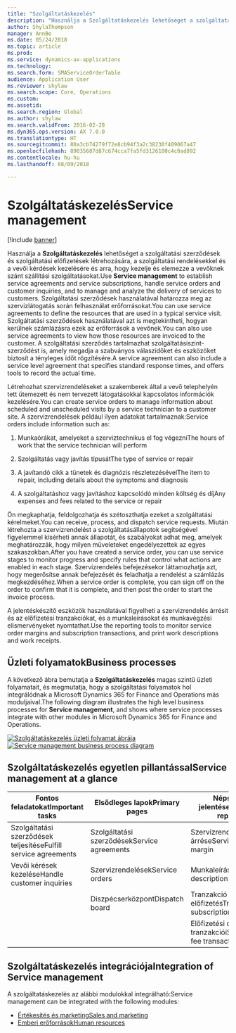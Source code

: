```yaml
---
title: "Szolgáltatáskezelés"
description: "Használja a Szolgáltatáskezelés lehetőséget a szolgáltatási szerződések és szolgáltatási előfizetések létrehozására, a szolgáltatási rendelésekkel és a vevői kérdések kezelésére és arra, hogy kezelje és elemezze a vevőknek szánt szállítási szolgáltatásokat."
author: ShylaThompson
manager: AnnBe
ms.date: 05/24/2018
ms.topic: article
ms.prod: 
ms.service: dynamics-ax-applications
ms.technology: 
ms.search.form: SMAServiceOrderTable
audience: Application User
ms.reviewer: shylaw
ms.search.scope: Core, Operations
ms.custom: 
ms.assetid: 
ms.search.region: Global
ms.author: shylaw
ms.search.validFrom: 2016-02-28
ms.dyn365.ops.version: AX 7.0.0
ms.translationtype: HT
ms.sourcegitcommit: 80a3cb74279f72e8cb94f3a2c38230f409067a47
ms.openlocfilehash: 89035687d87c674cca7fa5fd3126100c4c0ad892
ms.contentlocale: hu-hu
ms.lasthandoff: 08/09/2018

---
```



# <a name="service-management"></a><span data-ttu-id="8fef4-103">Szolgáltatáskezelés</span><span class="sxs-lookup"><span data-stu-id="8fef4-103">Service management</span></span> 

[!include [banner](../includes/banner.md)]


<span data-ttu-id="8fef4-104">Használja a **Szolgáltatáskezelés** lehetőséget a szolgáltatási szerződések és szolgáltatási előfizetések létrehozására, a szolgáltatási rendelésekkel és a vevői kérdések kezelésére és arra, hogy kezelje és elemezze a vevőknek szánt szállítási szolgáltatásokat.</span><span class="sxs-lookup"><span data-stu-id="8fef4-104">Use **Service management** to establish service agreements and service subscriptions, handle service orders and customer inquiries, and to manage and analyze the delivery of services to customers.</span></span> <span data-ttu-id="8fef4-105">Szolgáltatási szerződések használatával határozza meg az szervizlátogatás során felhasználat erőforrásokat.</span><span class="sxs-lookup"><span data-stu-id="8fef4-105">You can use service agreements to define the resources that are used in a typical service visit.</span></span> <span data-ttu-id="8fef4-106">Szolgáltatási szerződések használatával azt is megtekintheti, hogyan kerülnek számlázásra ezek az erőforrások a vevőnek.</span><span class="sxs-lookup"><span data-stu-id="8fef4-106">You can also use service agreements to view how those resources are invoiced to the customer.</span></span> <span data-ttu-id="8fef4-107">A szolgáltatási szerződés tartalmazhat szolgáltatásiszint-szerződést is, amely megadja a szabványos válaszidőket és eszközöket biztosít a tényleges időt rögzítésére.</span><span class="sxs-lookup"><span data-stu-id="8fef4-107">A service agreement can also include a service level agreement that specifies standard response times, and offers tools to record the actual time.</span></span>

<span data-ttu-id="8fef4-108">Létrehozhat szervizrendeléseket a szakemberek által a vevő telephelyén tett ütemezett és nem tervezett látogatásokkal kapcsolatos információk kezelésére.</span><span class="sxs-lookup"><span data-stu-id="8fef4-108">You can create service orders to manage information about scheduled and unscheduled visits by a service technician to a customer site.</span></span> <span data-ttu-id="8fef4-109">A szervizrendelések például ilyen adatokat tartalmaznak:</span><span class="sxs-lookup"><span data-stu-id="8fef4-109">Service orders include information such as:</span></span>

1.  <span data-ttu-id="8fef4-110">Munkaórákat, amelyeket a szerviztechnikus el fog végezni</span><span class="sxs-lookup"><span data-stu-id="8fef4-110">The hours of work that the service technician will perform</span></span>

2.  <span data-ttu-id="8fef4-111">Szolgáltatás vagy javítás típusát</span><span class="sxs-lookup"><span data-stu-id="8fef4-111">The type of service or repair</span></span>

3.  <span data-ttu-id="8fef4-112">A javítandó cikk a tünetek és diagnózis részletezésével</span><span class="sxs-lookup"><span data-stu-id="8fef4-112">The item to repair, including details about the symptoms and diagnosis</span></span>

4.  <span data-ttu-id="8fef4-113">A szolgáltatáshoz vagy javításhoz kapcsolódó minden költség és díj</span><span class="sxs-lookup"><span data-stu-id="8fef4-113">Any expenses and fees related to the service or repair</span></span>

<span data-ttu-id="8fef4-114">Ön megkaphatja, feldolgozhatja és szétoszthatja ezeket a szolgáltatási kérelmeket.</span><span class="sxs-lookup"><span data-stu-id="8fef4-114">You can receive, process, and dispatch service requests.</span></span> <span data-ttu-id="8fef4-115">Miután létrehozta a szervizrendelést a szolgáltatásállapotok segítségével figyelemmel kísérheti annak állapotát, és szabályokat adhat meg, amelyek meghatározzák, hogy milyen műveleteket engedélyezettek az egyes szakaszokban.</span><span class="sxs-lookup"><span data-stu-id="8fef4-115">After you have created a service order, you can use service stages to monitor progress and specify rules that control what actions are enabled in each stage.</span></span> <span data-ttu-id="8fef4-116">Szervizrendelés befejezésekor láttamozhatja azt, hogy megerősítse annak befejezését és feladhatja a rendelést a számlázás megkezdéséhez.</span><span class="sxs-lookup"><span data-stu-id="8fef4-116">When a service order is complete, you can sign off on the order to confirm that it is complete, and then post the order to start the invoice process.</span></span>

<span data-ttu-id="8fef4-117">A jelentéskészítő eszközök használatával figyelheti a szervizrendelés árrésit és az előfizetési tranzakciókat, és a munkaleírásokat és munkavégzési elismervényeket nyomtathat.</span><span class="sxs-lookup"><span data-stu-id="8fef4-117">Use the reporting tools to monitor service order margins and subscription transactions, and print work descriptions and work receipts.</span></span>

## <a name="business-processes"></a><span data-ttu-id="8fef4-118">Üzleti folyamatok</span><span class="sxs-lookup"><span data-stu-id="8fef4-118">Business processes</span></span>

<span data-ttu-id="8fef4-119">A következő ábra bemutatja a **Szolgáltatáskezelés** magas szintű üzleti folyamatait, és megmutatja, hogy a szolgáltatási folyamatok hol integrálódnak a Microsoft Dynamics 365 for Finance and Operations más moduljaival.</span><span class="sxs-lookup"><span data-stu-id="8fef4-119">The following diagram illustrates the high level business processes for **Service management**, and shows where service processes integrate with other modules in Microsoft Dynamics 365 for Finance and Operations.</span></span>

<span data-ttu-id="8fef4-120">[![Szolgáltatáskezelés üzleti folyamat ábrája](./media/sm_home_page.gif)](./media/sm_home_page.gif)</span><span class="sxs-lookup"><span data-stu-id="8fef4-120">[![Service management business process diagram](./media/sm_home_page.gif)](./media/sm_home_page.gif)</span></span>

## <a name="service-management-at-a-glance"></a><span data-ttu-id="8fef4-121">Szolgáltatáskezelés egyetlen pillantással</span><span class="sxs-lookup"><span data-stu-id="8fef4-121">Service management at a glance</span></span>

|<span data-ttu-id="8fef4-122">Fontos feladatokat</span><span class="sxs-lookup"><span data-stu-id="8fef4-122">Important tasks</span></span>           | <span data-ttu-id="8fef4-123">Elsődleges lapok</span><span class="sxs-lookup"><span data-stu-id="8fef4-123">Primary pages</span></span>                         |<span data-ttu-id="8fef4-124">Népszerű jelentések</span><span class="sxs-lookup"><span data-stu-id="8fef4-124">Popular reports</span></span>              |
|--------------------------|---------------------------------------|-----------------------------|
|<span data-ttu-id="8fef4-125">Szolgáltatási szerződések teljesítése</span><span class="sxs-lookup"><span data-stu-id="8fef4-125">Fulfill service agreements</span></span>|<span data-ttu-id="8fef4-126">Szolgáltatási szerződések</span><span class="sxs-lookup"><span data-stu-id="8fef4-126">Service agreements</span></span>                     |<span data-ttu-id="8fef4-127">Szervizrendelés árrése</span><span class="sxs-lookup"><span data-stu-id="8fef4-127">Service order margin</span></span>         |
|<span data-ttu-id="8fef4-128">Vevői kérések kezelése</span><span class="sxs-lookup"><span data-stu-id="8fef4-128">Handle customer inquiries</span></span> |<span data-ttu-id="8fef4-129">Szervizrendelések</span><span class="sxs-lookup"><span data-stu-id="8fef4-129">Service orders</span></span>                         |<span data-ttu-id="8fef4-130">Munkaleírás</span><span class="sxs-lookup"><span data-stu-id="8fef4-130">Work description</span></span>             |
|                          |<span data-ttu-id="8fef4-131">Diszpécserközpont</span><span class="sxs-lookup"><span data-stu-id="8fef4-131">Dispatch board</span></span>                         |<span data-ttu-id="8fef4-132">Tranzakció - előfizetés</span><span class="sxs-lookup"><span data-stu-id="8fef4-132">Transaction - subscription</span></span>   |
|                          |                                       |<span data-ttu-id="8fef4-133">Előfizetési díj tranzakciói</span><span class="sxs-lookup"><span data-stu-id="8fef4-133">Subscription fee transactions</span></span>|


## <a name="integration-of-service-management"></a><span data-ttu-id="8fef4-134">Szolgáltatáskezelés integrációja</span><span class="sxs-lookup"><span data-stu-id="8fef4-134">Integration of Service management</span></span>

<span data-ttu-id="8fef4-135">A szolgáltatáskezelés az alábbi modulokkal integrálható:</span><span class="sxs-lookup"><span data-stu-id="8fef4-135">Service management can be integrated with the following modules:</span></span>

  - [<span data-ttu-id="8fef4-136">Értékesítés és marketing</span><span class="sxs-lookup"><span data-stu-id="8fef4-136">Sales and marketing</span></span>](../sales-marketing/overview-sales-marketing.md)
  - [<span data-ttu-id="8fef4-137">Emberi erőforrások</span><span class="sxs-lookup"><span data-stu-id="8fef4-137">Human resources</span></span>](https://docs.microsoft.com/en-us/dynamics365/unified-operations/talent/index)

  



